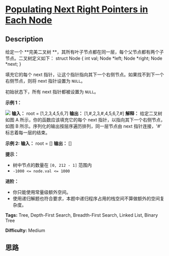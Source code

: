# [Populating Next Right Pointers in Each Node][title]

## Description

给定一个  **完美二叉树  **，其所有叶子节点都在同一层，每个父节点都有两个子节点。二叉树定义如下：
            struct Node {      int val;      Node *left;      Node *right;      Node *next;    }

填充它的每个 next 指针，让这个指针指向其下一个右侧节点。如果找不到下一个右侧节点，则将 next 指针设置为 `NULL`。

初始状态下，所有 next 指针都被设置为 `NULL`。



**示例 1：**

![](https://assets.leetcode.com/uploads/2019/02/14/116_sample.png)
            **输入：** root = [1,2,3,4,5,6,7]    **输出：** [1,#,2,3,#,4,5,6,7,#]    **解释：** 给定二叉树如图 A 所示，你的函数应该填充它的每个 next 指针，以指向其下一个右侧节点，如图 B 所示。序列化的输出按层序遍历排列，同一层节点由 next 指针连接，'#' 标志着每一层的结束。    

**示例 2:**
            **输入：** root = []    **输出：** []    



**提示：**

  * 树中节点的数量在 `[0, 212 - 1]` 范围内
  * `-1000 <= node.val <= 1000`



**进阶：**

  * 你只能使用常量级额外空间。
  * 使用递归解题也符合要求，本题中递归程序占用的栈空间不算做额外的空间复杂度。


**Tags:** Tree, Depth-First Search, Breadth-First Search, Linked List, Binary Tree

**Difficulty:** Medium

## 思路

[title]: https://leetcode-cn.com/problems/populating-next-right-pointers-in-each-node
